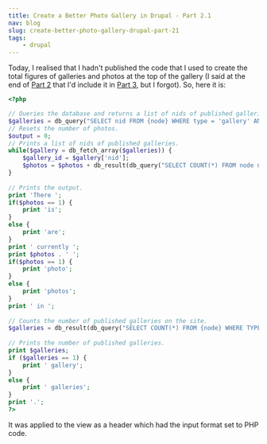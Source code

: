 ```yaml
---
title: Create a Better Photo Gallery in Drupal - Part 2.1
nav: blog
slug: create-better-photo-gallery-drupal-part-21
tags:
    - drupal
---
```

Today, I realised that I hadn't published the code that I used to create the total figures of galleries and photos at the top of the gallery (I said at the end of [Part 2](/blog/create-better-photo-gallery-drupal-part-2 "Create a Better Photo Gallery in Drupal - Part 2") that I'd include it in [Part 3](/blog/create-better-photo-gallery-drupal-part-3 "Create a Better Photo Gallery in Drupal - Part 3"), but I forgot). So, here it is:

~~~php
<?php

// Queries the database and returns a list of nids of published galleries.
$galleries = db_query("SELECT nid FROM {node} WHERE type = 'gallery' AND status = 1");
// Resets the number of photos.
$output = 0;
// Prints a list of nids of published galleries.
while($gallery = db_fetch_array($galleries)) {
    $gallery_id = $gallery['nid'];
    $photos = $photos + db_result(db_query("SELECT COUNT(*) FROM node n, content_type_photo ctp WHERE n.status = 1 AND n.type = 'photo' AND ctp.field_gallery_nid = $gallery_id AND n.nid = ctp.nid"));
}
    
// Prints the output.
print 'There ';
if($photos == 1) {
    print 'is';
} 
else {
    print 'are';
}
print ' currently ';
print $photos . ' ';
if($photos == 1) {
    print 'photo';
} 
else {
    print 'photos';
} 
print ' in ';
    
// Counts the number of published galleries on the site.
$galleries = db_result(db_query("SELECT COUNT(*) FROM {node} WHERE TYPE = 'gallery' AND STATUS = 1"));
    
// Prints the number of published galleries.
print $galleries;
if ($galleries == 1) {
    print ' gallery';
} 
else {
    print ' galleries';
}
print '.';
?>
~~~

It was applied to the view as a header which had the input format set to PHP code.